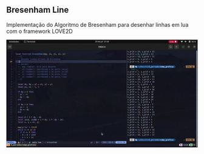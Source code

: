 ## Bresenham Line

Implementação do Algoritmo de Bresenham para desenhar linhas em lua com o framework LOVE2D

![](./example.gif)